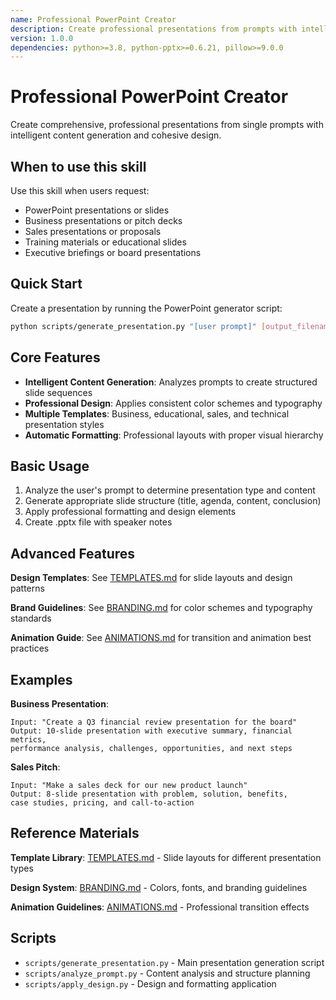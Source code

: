 ```yaml
---
name: Professional PowerPoint Creator
description: Create professional presentations from prompts with intelligent content, design, and branding. Use when user requests presentations, PPTs, slides, pitch decks, or business presentations.
version: 1.0.0
dependencies: python>=3.8, python-pptx>=0.6.21, pillow>=9.0.0
---
```


# Professional PowerPoint Creator

Create comprehensive, professional presentations from single prompts with intelligent content generation and cohesive design.

## When to use this skill

Use this skill when users request:
- PowerPoint presentations or slides
- Business presentations or pitch decks
- Sales presentations or proposals
- Training materials or educational slides
- Executive briefings or board presentations

## Quick Start

Create a presentation by running the PowerPoint generator script:

```bash
python scripts/generate_presentation.py "[user prompt]" [output_filename.pptx]
```

## Core Features

- **Intelligent Content Generation**: Analyzes prompts to create structured slide sequences
- **Professional Design**: Applies consistent color schemes and typography
- **Multiple Templates**: Business, educational, sales, and technical presentation styles
- **Automatic Formatting**: Professional layouts with proper visual hierarchy

## Basic Usage

1. Analyze the user's prompt to determine presentation type and content
2. Generate appropriate slide structure (title, agenda, content, conclusion)
3. Apply professional formatting and design elements
4. Create .pptx file with speaker notes

## Advanced Features

**Design Templates**: See [TEMPLATES.md](TEMPLATES.md) for slide layouts and design patterns

**Brand Guidelines**: See [BRANDING.md](BRANDING.md) for color schemes and typography standards

**Animation Guide**: See [ANIMATIONS.md](ANIMATIONS.md) for transition and animation best practices

## Examples

**Business Presentation**:
```
Input: "Create a Q3 financial review presentation for the board"
Output: 10-slide presentation with executive summary, financial metrics, 
performance analysis, challenges, opportunities, and next steps
```

**Sales Pitch**:
```
Input: "Make a sales deck for our new product launch"
Output: 8-slide presentation with problem, solution, benefits, 
case studies, pricing, and call-to-action
```

## Reference Materials

**Template Library**: [TEMPLATES.md](TEMPLATES.md) - Slide layouts for different presentation types

**Design System**: [BRANDING.md](BRANDING.md) - Colors, fonts, and branding guidelines  

**Animation Guidelines**: [ANIMATIONS.md](ANIMATIONS.md) - Professional transition effects

## Scripts

- `scripts/generate_presentation.py` - Main presentation generation script
- `scripts/analyze_prompt.py` - Content analysis and structure planning
- `scripts/apply_design.py` - Design and formatting application
